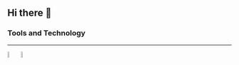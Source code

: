 ## Hi there 👋
### Tools and Technology
<hr>
<img src='https://upload.wikimedia.org/wikipedia/commons/thumb/d/d9/Node.js_logo.svg/1200px-Node.js_logo.svg.png' width=6%><img src='https://raw.githubusercontent.com/aleksandryackovlev/openapi-mock-express-middleware/master/assets/express-logo.png' width=6%>
<!--
**Trent-dotcom/Trent-dotcom** is a ✨ _special_ ✨ repository because its `README.md` (this file) appears on your GitHub profile.

Here are some ideas to get you started:

- 🔭 I’m currently working on ...
- 🌱 I’m currently learning ...
- 👯 I’m looking to collaborate on ...
- 🤔 I’m looking for help with ...
- 💬 Ask me about ...
- 📫 How to reach me: ...
- 😄 Pronouns: ...
- ⚡ Fun fact: ...
-->
